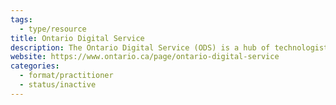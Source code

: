 ```yaml
---
tags:
  - type/resource
title: Ontario Digital Service
description: The Ontario Digital Service (ODS) is a hub of technologists, designers and digital government experts who deliver user-centred products and digital policies using agile processes and data-driven methods.
website: https://www.ontario.ca/page/ontario-digital-service
categories:
  - format/practitioner
  - status/inactive
---
```

